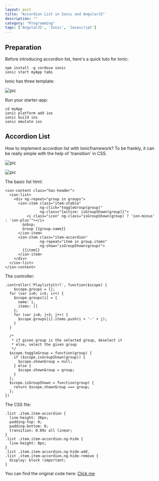 ```yaml
---
layout: post
title: "Accordion List in Ionic and AngularJS"
description: ""
category: "Programming"
tags: ['AngularJS', 'Ionic', 'Javascript']
---
```


## Preparation

Before introducing accordion list, here's a quick tuto for Ionic:

	npm install -g cordova ionic
	ionic start myApp tabs

Ionic has three template:

![pic](https://dl.dropboxusercontent.com/u/107773577/Blog%20pics/Screen%20Shot%202014-06-09%20at%203.57.50%20PM.png)

Run your starter-app:

	cd myApp
	ionic platform add ios
	ionic build ios
	ionic emulate ios


## Accordion List

How to implement accordion list with Ionicframework? To be frankly, it can be really simple with the help of 'transition' in CSS.

![pic](https://dl.dropboxusercontent.com/u/107773577/Blog%20pics/Screen%20Shot%202014-06-09%20at%203.43.48%20PM.png)

![pic](https://dl.dropboxusercontent.com/u/107773577/Blog%20pics/Screen%20Shot%202014-06-09%20at%203.44.02%20PM.png)

The basic list html:

	<ion-content class="has-header">
	  <ion-list>
	    <div ng-repeat="group in groups">
	      <ion-item class="item-stable"
	                ng-click="toggleGroup(group)"
	                ng-class="{active: isGroupShown(group)}">
	          <i class="icon" ng-class="isGroupShown(group) ? 'ion-minus' : 'ion-plus'"></i>
	        &nbsp;
	        Group {{group.name}}
	      </ion-item>
	      <ion-item class="item-accordion"
	                ng-repeat="item in group.items"
	                ng-show="isGroupShown(group)">
	        {{item}}
	      </ion-item>
	    </div>
	  </ion-list>
	</ion-content>

The controller:

	.controller('PlaylistsCtrl', function($scope) {
		$scope.groups = [];
	  for (var i=0; i<5; i++) {
	    $scope.groups[i] = {
	      name: i,
	      items: []
	    };
	    for (var j=0; j<3; j++) {
	      $scope.groups[i].items.push(i + '-' + j);
	    }
	  }
	  
	  /*
	   * if given group is the selected group, deselect it
	   * else, select the given group
	   */
	  $scope.toggleGroup = function(group) {
	    if ($scope.isGroupShown(group)) {
	      $scope.shownGroup = null;
	    } else {
	      $scope.shownGroup = group;
	    }
	  };
	  $scope.isGroupShown = function(group) {
	    return $scope.shownGroup === group;
	  };
	})

The CSS file:

	.list .item.item-accordion {
	  line-height: 38px;
	  padding-top: 0;
	  padding-bottom: 0;
	  transition: 0.09s all linear;
	}
	.list .item.item-accordion.ng-hide {
	  line-height: 0px;
	}
	.list .item.item-accordion.ng-hide-add,
	.list .item.item-accordion.ng-hide-remove {
	  display: block !important;
	}


You can find the original code here: [Click me](http://codepen.io/ionic/pen/uJkCz?editors=101)